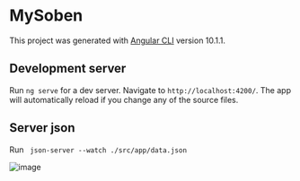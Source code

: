 # MySoben

This project was generated with [Angular CLI](https://github.com/angular/angular-cli) version 10.1.1.

## Development server

Run `ng serve` for a dev server. Navigate to `http://localhost:4200/`. The app will automatically reload if you change any of the source files.

## Server json

Run ` json-server --watch ./src/app/data.json`

![image](https://user-images.githubusercontent.com/80229261/137880676-8b9cda26-b28a-4147-bd87-4eaf3a12a998.png)
